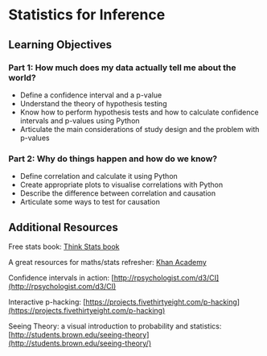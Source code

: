 # Statistics for Inference

## Learning Objectives

### Part 1: How much does my data actually tell me about the world?

- Define a confidence interval and a p-value
- Understand the theory of hypothesis testing
- Know how to perform hypothesis tests and how to calculate confidence intervals and p-values using Python
- Articulate the main considerations of study design and the problem with p-values

### Part 2: Why do things happen and how do we know?

- Define correlation and calculate it using Python
- Create appropriate plots to visualise correlations with Python
- Describe the difference between correlation and causation
- Articulate some ways to test for causation

## Additional Resources

Free stats book: [Think Stats book](http://greenteapress.com/wp/think-stats-2e)

A great resources for maths/stats refresher: [Khan Academy](https://www.khanacademy.org)

Confidence intervals in action: [http://rpsychologist.com/d3/CI](http://rpsychologist.com/d3/CI)

Interactive p-hacking: [https://projects.fivethirtyeight.com/p-hacking](https://projects.fivethirtyeight.com/p-hacking)

Seeing Theory: a visual introduction to probability and statistics: [http://students.brown.edu/seeing-theory](http://students.brown.edu/seeing-theory/)